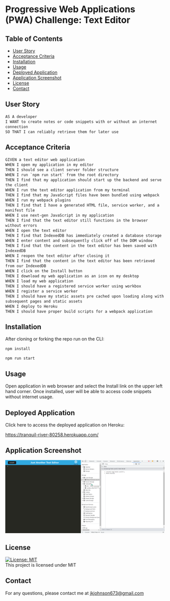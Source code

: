 # Progressive Web Applications (PWA) Challenge: Text Editor


## Table of Contents

- [User Story](#user)
- [Acceptance Criteria](#acceptance-critera)
- [Installation](#installation)
- [Usage](#usage)
- [Deployed Application](#deployed-application)
- [Application Screenshot](#application-screenshot)
- [License](#license)
- [Contact](#contact)



## User Story 

```
AS A developer
I WANT to create notes or code snippets with or without an internet connection
SO THAT I can reliably retrieve them for later use
```

## Acceptance Criteria

```
GIVEN a text editor web application
WHEN I open my application in my editor
THEN I should see a client server folder structure
WHEN I run `npm run start` from the root directory
THEN I find that my application should start up the backend and serve the client
WHEN I run the text editor application from my terminal
THEN I find that my JavaScript files have been bundled using webpack
WHEN I run my webpack plugins
THEN I find that I have a generated HTML file, service worker, and a manifest file
WHEN I use next-gen JavaScript in my application
THEN I find that the text editor still functions in the browser without errors
WHEN I open the text editor
THEN I find that IndexedDB has immediately created a database storage
WHEN I enter content and subsequently click off of the DOM window
THEN I find that the content in the text editor has been saved with IndexedDB
WHEN I reopen the text editor after closing it
THEN I find that the content in the text editor has been retrieved from our IndexedDB
WHEN I click on the Install button
THEN I download my web application as an icon on my desktop
WHEN I load my web application
THEN I should have a registered service worker using workbox
WHEN I register a service worker
THEN I should have my static assets pre cached upon loading along with subsequent pages and static assets
WHEN I deploy to Heroku
THEN I should have proper build scripts for a webpack application
```

## Installation

After cloning or forking the repo run on the CLI:

```
npm install
```

```
npm run start
```

## Usage

Open application in web browser and select the Install link on the upper left hand corner. Once installed, user will be able to access code snippets without internet usage.


## Deployed Application

Click here to access the deployed application on Heroku:

https://tranquil-river-80258.herokuapp.com/

## Application Screenshot

![Screenshot](./client/src/images/pwa_readme.png)

## License

[![License: MIT](https://img.shields.io/badge/License-MIT-yellow.svg)](https://opensource.org/licenses/MIT) <br>
This project is licensed under MIT

## Contact

For any questions, please contact me at jkjohnson673@gmail.com
